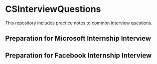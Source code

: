 # CSInterviewQuestions

This repository includes practice notes to common interview questions. 

## Preparation for Microsoft Internship Interview
## Preparation for Facebook Internship Interview
